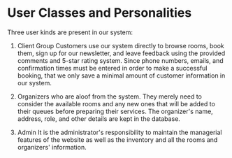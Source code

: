 # User Classes and Personalities

Three user kinds are present in our system:
1. Client Group
Customers use our system directly to browse rooms, book them, sign up for our newsletter, and leave feedback using the provided comments and 5-star rating system. Since phone numbers, emails, and confirmation times must be entered in order to make a successful booking, that we only save a minimal amount of customer information in our system. 


2. Organizers who are aloof from the system. 
They merely need to consider the available rooms and any new ones that will be added to their queues before preparing their services. The organizer's name, address, role, and other details are kept in the database.


3. Admin
It is the administrator's responsibility to maintain the managerial features of the website as well as the inventory and all the rooms and organizers' information.










